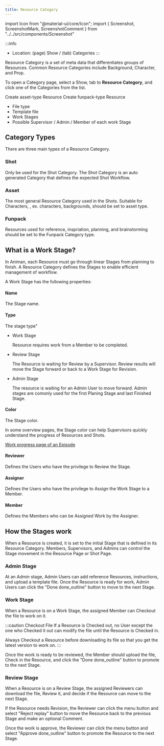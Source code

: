 ```yaml
---
title: Resource Category
---
```

import Icon from "@material-ui/core/Icon";
import { Screenshot, ScreenshotMark, ScreenshotComment } from "../../src/components/Screenshot"

:::info
- Location: (page) Show / (tab) Categories
:::

Resource Category is a set of meta data that differentiates groups of Resources.  Common Resource Categories include  Background, Character, and Prop.

To open a Category page, select a Show, tab to **Resource Category**, and click one of the Categories from the list.

<Screenshot image="/screenshot/resource_category_list.png">
  <ScreenshotMark x="96.3%" y="45%" width="5%" height="8%" textPosition="left">Create asset-type Resource</ScreenshotMark>
  <ScreenshotMark x="96.3%" y="82.2%" width="5%" height="8%" textPosition="left">Create funpack-type Resource</ScreenshotMark>
</Screenshot>

- File type
- Template file
- Work Stages
- Possible Supervisor / Admin / Member of each work Stage

<Screenshot image="/screenshot/resource_category.png">
  
</Screenshot>

## Category Types

There are three main types of a Resource Category.

### Shot

  Only be used for the Shot Category. The Shot Category is an auto generated Category that defines the expected Shot Workflow.

### Asset

  The most general Resource Category used in the Shots. Suitable for Characters, , ex. characters, backgrounds, should be set to 
  asset type.

### Funpack

  Resources used for reference, inspriation, planning, and brainstorming should be set to the Funpack Category type.


## What is a Work Stage?

In Animan, each Resource must go through linear Stages from planning to finish.
A Resource Category defines the Stages to enable efficient management of workflow.

A Work Stage has the following properties:

#### Name
The Stage name.

#### Type
The stage type"

- Work Stage
  
  Resource requires work from a Member to be completed.

- Review Stage
  
  The Resource is waiting for Review by a Supervisor.  Review results will move the Stage forward or back to a Work Stage for Revision.

- Admin Stage

  The resource is waiting for an Admin User to move forward.
  Admin stages are comonly used for the first Planing Stage and last Finished Stage.

#### Color
The Stage color.

In some overview pages, the Stage color can help Supervisors quickly understand the progress of Resources and Shots.

<Screenshot image="/screenshot/episode_work_progress.png">
  <ScreenshotComment><a href="episode_progress">Work progress page of an Episode</a></ScreenshotComment>
</Screenshot>

#### Reviewer
Defines the Users who have the privilege to Review the Stage.

#### Assigner
Defines the Users who have the privilege to Assign the Work Stage to a Member.

#### Member
Defines the Members who can be Assigned Work by the Assigner.


## How the Stages work

When a Resource is created, it is set to the initial Stage that is defined in its Resource Category.
Members, Supervisors, and Admins can control the Stage movement in the Resource Page or Shot Page.

<Screenshot image="/screenshot/resource_stages_box.png">
</Screenshot>

### Admin Stage
At an Admin stage, Admin Users can add reference Resources, instructions, and upload a template file.
Once the Resource is ready for work, Admin Users can click the "Done <Icon>done_outline</Icon>" button to move to the next Stage.

### Work Stage
When a Resource is on a Work Stage, the assigned Member can Checkout the file to work on it.

:::caution Checkout File
If a Resource is Checked out, no User except the one who Checked it out can modify the file until the Resource is Checked in.

Always Checkout a Resource before downloading its file so that you get the latest version to work on.
:::

Once the work is ready to be reviewed, the Member should upload the file, Check in the Resource, and click the "Done <Icon>done_outline</Icon>" button to promote to the next Stage.

### Review Stage
When a Resource is on a Review Stage, the assigned Reviewers can download the file, Review it, and decide if the Resource can move to the next Stage.

If the Resource needs Revision, the Reviewer can click the <Icon>menu</Icon> button and select "Reject <Icon>replay</Icon>" button to move the Resource
back to the previous Stage and make an optional Comment.

Once the work is approve, the Reviewer can click the <Icon>menu</Icon> button and select "Approve <Icon>done_outline</Icon>" button to promote the Resource to the next Stage.

<Screenshot image="/screenshot/resource_stages_box_actions.png">
</Screenshot>
